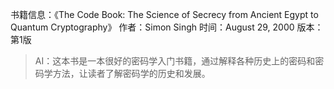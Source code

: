 书籍信息：《The Code Book: The Science of Secrecy from Ancient Egypt to Quantum Cryptography》
作者：Simon Singh   时间：August 29, 2000    版本：第1版

> AI：这本书是一本很好的密码学入门书籍，通过解释各种历史上的密码和密码学方法，让读者了解密码学的历史和发展。

 